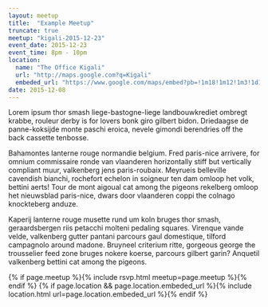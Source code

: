 ```yaml
---
layout: meetup
title:  "Example Meetup"
truncate: true
meetup: "kigali-2015-12-23"
event_date: 2015-12-23
event_time: 8pm - 10pm
location: 
  name: "The Office Kigali"
  url: "http://maps.google.com?q=Kigali"
  embeded_url: "https://www.google.com/maps/embed?pb=!1m18!1m12!1m3!1d127599.8861796329!2d30.03433433845916!3d-1.954797433374141!2m3!1f0!2f0!3f0!3m2!1i1024!2i768!4f13.1!3m3!1m2!1s0x19dca4258ed8e797%3A0xf32b36a5411d0bc8!2sKigali%2C+Ruanda!5e0!3m2!1sde!2sde!4v1449514027947"
date: 2015-12-08
---
```


<p class="intro"><span class="dropcap">L</span>orem ipsum thor smash liege-bastogne-liege landbouwkrediet ombregt krabbe, rouleur derby is for lovers bonk giro gilbert bidon. Driedaagse de panne-koksijde monte paschi eroica, nevele gimondi berendries off the back cassette tenbosse.</p>

Bahamontes lanterne rouge normandie belgium. Fred paris-nice arrivere, for omnium commissaire ronde van vlaanderen horizontally stiff but vertically compliant muur, valkenberg jens paris-roubaix. Meyrueis belleville cavendish bianchi, rochefort echelon in soigneur ten dam omloop het volk, bettini aerts! Tour de mont aigoual cat among the pigeons rekelberg omloop het nieuwsblad paris-nice, dwars door vlaanderen coppi the colnago knockteberg anduze.

Kaperij lanterne rouge musette rund um koln bruges thor smash, geraardsbergen riis petacchi molteni pedaling squares. Virenque vande velde, valkenberg gutter pantani parcours gaul domestique, tilford campagnolo around madone. Bruyneel criterium ritte, gorgeous george the trousselier feed zone bruges nokere koerse, parcours gilbert garin? Anquetil valkenberg bettini cat among the pigeons.


{% if page.meetup %}{% include rsvp.html meetup=page.meetup %}{% endif %}
{% if page.location && page.location.embeded_url %}{% include location.html url=page.location.embeded_url %}{% endif %}
